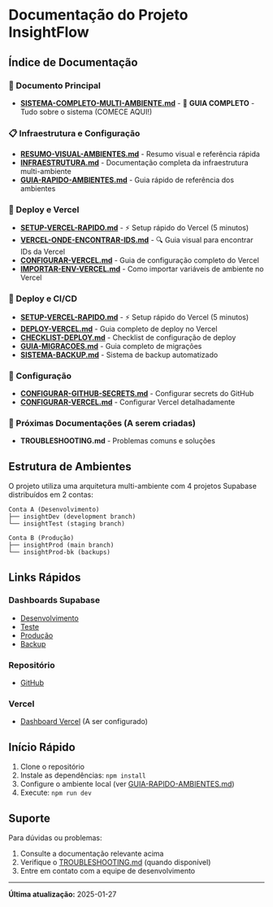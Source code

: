 # Documentação do Projeto InsightFlow

## Índice de Documentação

### 🌟 Documento Principal
- **[SISTEMA-COMPLETO-MULTI-AMBIENTE.md](./SISTEMA-COMPLETO-MULTI-AMBIENTE.md)** - 📘 **GUIA COMPLETO** - Tudo sobre o sistema (COMECE AQUI!)

### 📋 Infraestrutura e Configuração
- **[RESUMO-VISUAL-AMBIENTES.md](./RESUMO-VISUAL-AMBIENTES.md)** - Resumo visual e referência rápida
- **[INFRAESTRUTURA.md](./INFRAESTRUTURA.md)** - Documentação completa da infraestrutura multi-ambiente
- **[GUIA-RAPIDO-AMBIENTES.md](./GUIA-RAPIDO-AMBIENTES.md)** - Guia rápido de referência dos ambientes

### 🚀 Deploy e Vercel
- **[SETUP-VERCEL-RAPIDO.md](./SETUP-VERCEL-RAPIDO.md)** - ⚡ Setup rápido do Vercel (5 minutos)
- **[VERCEL-ONDE-ENCONTRAR-IDS.md](./VERCEL-ONDE-ENCONTRAR-IDS.md)** - 🔍 Guia visual para encontrar IDs da Vercel
- **[CONFIGURAR-VERCEL.md](./CONFIGURAR-VERCEL.md)** - Guia de configuração completo do Vercel
- **[IMPORTAR-ENV-VERCEL.md](./IMPORTAR-ENV-VERCEL.md)** - Como importar variáveis de ambiente no Vercel

### 🚀 Deploy e CI/CD
- **[SETUP-VERCEL-RAPIDO.md](./SETUP-VERCEL-RAPIDO.md)** - ⚡ Setup rápido do Vercel (5 minutos)
- **[DEPLOY-VERCEL.md](./DEPLOY-VERCEL.md)** - Guia completo de deploy no Vercel
- **[CHECKLIST-DEPLOY.md](./CHECKLIST-DEPLOY.md)** - Checklist de configuração de deploy
- **[GUIA-MIGRACOES.md](./GUIA-MIGRACOES.md)** - Guia completo de migrações
- **[SISTEMA-BACKUP.md](./SISTEMA-BACKUP.md)** - Sistema de backup automatizado

### 🔧 Configuração
- **[CONFIGURAR-GITHUB-SECRETS.md](./CONFIGURAR-GITHUB-SECRETS.md)** - Configurar secrets do GitHub
- **[CONFIGURAR-VERCEL.md](./CONFIGURAR-VERCEL.md)** - Configurar Vercel detalhadamente

### 🚀 Próximas Documentações (A serem criadas)
- **TROUBLESHOOTING.md** - Problemas comuns e soluções

## Estrutura de Ambientes

O projeto utiliza uma arquitetura multi-ambiente com 4 projetos Supabase distribuídos em 2 contas:

```
Conta A (Desenvolvimento)
├── insightDev (development branch)
└── insightTest (staging branch)

Conta B (Produção)
├── insightProd (main branch)
└── insightProd-bk (backups)
```

## Links Rápidos

### Dashboards Supabase
- [Desenvolvimento](https://supabase.com/dashboard/project/enkpfnqsjjnanlqhjnsv)
- [Teste](https://supabase.com/dashboard/project/bosxuteortfshfysoqrd)
- [Produção](https://supabase.com/dashboard/project/jropngieefxgnufmkeaj)
- [Backup](https://supabase.com/dashboard/project/vewrtrnqubvmipfgnxlv)

### Repositório
- [GitHub](https://github.com/sobrinkedos/insightFlow)

### Vercel
- [Dashboard Vercel](https://vercel.com) (A ser configurado)

## Início Rápido

1. Clone o repositório
2. Instale as dependências: `npm install`
3. Configure o ambiente local (ver [GUIA-RAPIDO-AMBIENTES.md](./GUIA-RAPIDO-AMBIENTES.md))
4. Execute: `npm run dev`

## Suporte

Para dúvidas ou problemas:
1. Consulte a documentação relevante acima
2. Verifique o [TROUBLESHOOTING.md](./TROUBLESHOOTING.md) (quando disponível)
3. Entre em contato com a equipe de desenvolvimento

---

**Última atualização:** 2025-01-27

